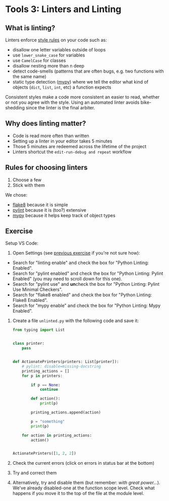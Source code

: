 # Tools 3: Linters and Linting

## What is linting?

Linters enforce [style rules](https://lintlyci.github.io/Flake8Rules/) on your
code such as:

- disallow one letter variables outside of loops
- use `lower_snake_case` for variables
- use `CamelCase` for classes
- disallow nesting more than n deep
- detect code-smells (patterns that are often bugs, e.g. two functions with the
  same name)
- static type detection ([mypy](http://mypy-lang.org/)) where we tell the editor
  what kind of objects (`dict`, `list`, `int`, etc) a function expects

Consistent styles make a code more consistent an easier to read, whether or not
you agree with the style. Using an automated linter avoids bike-shedding since
the linter is the final arbiter.

## Why does linting matter?

- Code is read more often than written
- Setting up a linter in your editor takes 5 minutes
- Those 5 minutes are redeemed across the lifetime of the project
- Linters shortcut the `edit-run-debug and repeat` workflow

## Rules for choosing linters

1. Choose a few
1. Stick with them

We chose:

- [flake8](https://pypi.org/project/black/) because it is simple
- [pylint](https://www.pylint.org/) because it is (too?) extensive
- [mypy](http://mypy-lang.org/) because it helps keep track of object types

## Exercise

Setup VS Code:

1. Open Settings (see [previous
    exercise](../l1-03-tools-II#rules-to-choose-a-code-formatter) if you're
    not sure how):
  - Search for "linting enable" and check the box for "Python Linting:
  Enabled".
  - Search for "pylint enabled" and check the box for "Python Linting:
  Pylint Enabled" (you may need to scroll down for this one).
  - Search for "pylint use" and **un**check the box for "Python Linting:
  Pylint Use Minimal Checkers".
  - Search for "flake8 enabled" and check the box for "Python Linting: Flake8
  Enabled".
  - Search for "mypy enable" and check the box for "Python Linting: Mypy
  Enabled".
1. Create a file `unlinted.py` with the following code and save it:

   ```python
   from typing import List


   class printer:
       pass


   def ActionatePrinters(printers: List[printer]):
       # pylint: disable=missing-docstring
       printing_actions = []
       for p in printers:

           if p == None:
               continue

           def action():
               print(p)

           printing_actions.append(action)

           p = "something"
           print(p)

       for action in printing_actions:
           action()


   ActionatePrinters([1, 2, 2])
   ```

1. Check the current errors (click on errors in status bar at the bottom)
1. Try and correct them
1. Alternatively, try and disable them (but remember: _with great power..._).
   We've already disabled-one at the function scope level. Check what happens
   if you move it to the top of the file at the module level.
